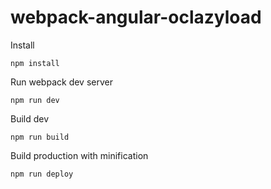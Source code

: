 # webpack-angular-oclazyload

Install

```
npm install
```

Run webpack dev server

```
npm run dev
```

Build dev

```
npm run build
```

Build production with minification

```
npm run deploy
```
